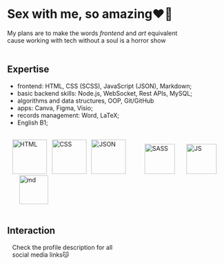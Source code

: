 # Sex with me, so amazing❤️‍🔥

My plans are to make the words *frontend* and *art* equivalent  
cause working with tech without a soul is a horror show<br><br>

## Expertise
  * frontend: HTML, CSS (SCSS), JavaScript (JSON), Markdown;  
  * basic backend skills: Node.js, WebSocket, Rest APIs, MySQL;  
  * algorithms and data structures, OOP, Git/GitHub  
  * apps: Canva, Figma, Visio;  
  * records management: Word, LaTeX;  
  * English B1;<br><br>

&nbsp;&nbsp;&nbsp;[<img src="https://github.com/user-attachments/assets/a895d3e5-f216-4c11-9c1c-ab0dab3f2fa7" alt="HTML" height="80"/>](https://developer.mozilla.org/ru/docs/Web/HTML)&nbsp;&nbsp;
[<img src="https://github.com/user-attachments/assets/dd564690-d410-4eea-9a03-d768a53458d7" alt="CSS" height="80"/>](https://developer.mozilla.org/ru/docs/Web/CSS)&nbsp;&nbsp;
[<img src="https://github.com/user-attachments/assets/9620fcaf-4813-4727-b325-fc941e33789e" alt="JSON" height="80"/>](https://developer.mozilla.org/en-US/docs/Web/JavaScript/Reference/Global_Objects/JSON)&nbsp;&nbsp;&nbsp;&nbsp;&nbsp;&nbsp;&nbsp;&nbsp;&nbsp;&nbsp;
[<img src="https://github.com/user-attachments/assets/b6a1ac6f-45af-4284-a58b-68aaed2da747" alt="SASS" height="70"/>](https://sass-lang.com/)&nbsp;&nbsp;&nbsp;&nbsp;&nbsp;&nbsp; 
[<img src="https://github.com/user-attachments/assets/0fe6276a-19f8-49a7-aacd-be27b20b5478" alt="JS" height="70"/>](https://developer.mozilla.org/en-US/docs/Web/JavaScript)&nbsp;&nbsp;&nbsp;&nbsp;&nbsp;&nbsp; 
[<img src="https://github.com/user-attachments/assets/a0247f4c-87cc-40db-bdfa-b0c86da02dae" alt="md" height="67"/>](https://ru.wikipedia.org/wiki/Markdown)<br><br>

## Interaction
&nbsp;&nbsp;&nbsp;Check the profile description for all  
&nbsp;&nbsp;&nbsp;social media links😽
